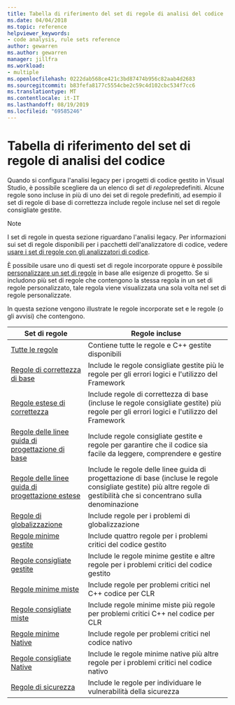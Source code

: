 ```yaml
---
title: Tabella di riferimento del set di regole di analisi del codice
ms.date: 04/04/2018
ms.topic: reference
helpviewer_keywords:
- code analysis, rule sets reference
author: gewarren
ms.author: gewarren
manager: jillfra
ms.workload:
- multiple
ms.openlocfilehash: 0222dab568ce421c3bd87474b956c82aab4d2683
ms.sourcegitcommit: b83fefa8177c5554cbe2c59c4d102cbc534f7cc6
ms.translationtype: MT
ms.contentlocale: it-IT
ms.lasthandoff: 08/19/2019
ms.locfileid: "69585246"
---
```

# <a name="code-analysis-rule-set-reference"></a>Tabella di riferimento del set di regole di analisi del codice

Quando si configura l'analisi legacy per i progetti di codice gestito in Visual Studio, è possibile scegliere da un elenco di *set di regole*predefiniti. Alcune regole sono incluse in più di uno dei set di regole predefiniti, ad esempio il set di regole di base di correttezza include regole incluse nel set di regole consigliate gestite.

> [!NOTE]
> I set di regole in questa sezione riguardano l'analisi legacy. Per informazioni sui set di regole disponibili per i pacchetti dell'analizzatore di codice, vedere [usare i set di regole con gli analizzatori di codice](analyzer-rule-sets.md).

È possibile usare uno di questi set di regole incorporate oppure è possibile [personalizzare un set di regole](../code-quality/how-to-create-a-custom-rule-set.md) in base alle esigenze di progetto. Se si includono più set di regole che contengono la stessa regola in un set di regole personalizzato, tale regola viene visualizzata una sola volta nel set di regole personalizzate.

In questa sezione vengono illustrate le regole incorporate set e le regole (o gli avvisi) che contengono.

| Set di regole | Regole incluse |
| - | - |
| [Tutte le regole](all-rules-rule-set.md) | Contiene tutte le regole e C++ gestite disponibili |
| [Regole di correttezza di base](basic-correctness-rules-rule-set-for-managed-code.md) | Include le regole consigliate gestite più le regole per gli errori logici e l'utilizzo del Framework |
| [Regole estese di correttezza](extended-correctness-rules-rule-set-for-managed-code.md) | Include regole di correttezza di base (incluse le regole consigliate gestite) più regole per gli errori logici e l'utilizzo del Framework |
| [Regole delle linee guida di progettazione di base](basic-design-guideline-rules-rule-set-for-managed-code.md) | Include regole consigliate gestite e regole per garantire che il codice sia facile da leggere, comprendere e gestire |
| [Regole delle linee guida di progettazione estese](extended-design-guidelines-rules-rule-set-for-managed-code.md) | Include le regole delle linee guida di progettazione di base (incluse le regole consigliate gestite) più altre regole di gestibilità che si concentrano sulla denominazione |
| [Regole di globalizzazione](globalization-rules-rule-set-for-managed-code.md) | Include regole per i problemi di globalizzazione |
| [Regole minime gestite](managed-minimum-rules-rule-set-for-managed-code.md) | Include quattro regole per i problemi critici del codice gestito |
| [Regole consigliate gestite](managed-recommended-rules-rule-set-for-managed-code.md) | Include le regole minime gestite e altre regole per i problemi critici del codice gestito |
| [Regole minime miste](mixed-minimum-rules-rule-set.md) | Include regole per problemi critici nel C++ codice per CLR |
| [Regole consigliate miste](mixed-recommended-rules-rule-set.md) | Include regole minime miste più regole per problemi critici C++ nel codice per CLR |
| [Regole minime Native](native-minimum-rules-rule-set.md) | Include regole per problemi critici nel codice nativo |
| [Regole consigliate Native](native-recommended-rules-rule-set.md) | Include le regole minime native più altre regole per i problemi critici nel codice nativo |
| [Regole di sicurezza](security-rules-rule-set-for-managed-code.md) | Include le regole per individuare le vulnerabilità della sicurezza |